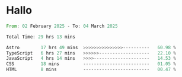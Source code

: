 # Hallo
<!--START_SECTION:waka-->

```rust
From: 02 February 2025 - To: 04 March 2025

Total Time: 29 hrs 13 mins

Astro        17 hrs 49 mins  >>>>>>>>>>>>>>>----------   60.98 %
TypeScript   6 hrs 27 mins   >>>>>>-------------------   22.10 %
JavaScript   4 hrs 14 mins   >>>>---------------------   14.53 %
CSS          18 mins         -------------------------   01.05 %
HTML         8 mins          -------------------------   00.47 %
```

<!--END_SECTION:waka-->
